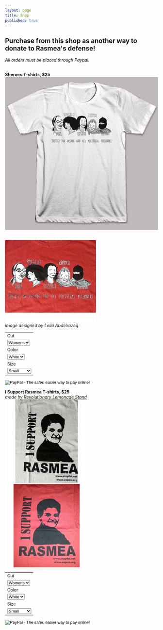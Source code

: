 ```yaml
---
layout: page
title: Shop
published: true
---
```


## Purchase from this shop as another way to donate to Rasmea's defense! 
_All orders must be placed through Paypal._

<br>**Sheroes T-shirts, $25**
<img src="/assets/img/Sheroes_White.jpg" alt="Sheroes" style="width: 550px;"/>
<img src="/assets/img/Sheroes_Red.jpg" alt="Sheroes" style="width: 300px;"/>
_<br> image designed by Leila Abdelrazeq_

<form target="paypal" action="https://www.paypal.com/cgi-bin/webscr" method="post">
<input type="hidden" name="cmd" value="_s-xclick">
<input type="hidden" name="hosted_button_id" value="7M4MVYPVL35KQ">
<table>
<tr><td style="border:none;"><input type="hidden" name="on0" value="Cut">Cut</td></tr><tr><td><select name="os0">
	<option value="Womens">Womens </option>
	<option value="Mens">Mens </option> </select></td></tr>
<tr><td style="border:none;"><input type="hidden" name="on1" value="Color">Color</td></tr><tr><td><select name="os1">
	<option value="White">White </option>
	<option value="Red">Red </option></select></td></tr>
<tr><td style="border:none;"><input type="hidden" name="on2" value="Size">Size</td></tr><tr><td><select name="os2">
	<option value="Small">Small </option>
	<option value="Medium">Medium </option>
	<option value="Large">Large </option>
	<option value="X-Large">X-Large </option>
	<option value="XX-Large">XX-Large </option></select></td></tr>
</table>
<input type="image" src="https://www.paypalobjects.com/en_US/i/btn/btn_cart_SM.gif" border="0" name="submit" alt="PayPal - The safer, easier way to pay online!">
<img alt="" border="0" src="https://www.paypalobjects.com/en_US/i/scr/pixel.gif" width="1" height="1">
</form>



**I Support Rasmea T-shirts, $25**
_<br> made by [Revolutionary Lemonade Stand](http://www.revolutionarylemonadestand.com/)_
<img src="/assets/img/I_Support_Rasmea_white.jpg" alt="I Support Rasmea" style="width: 275px;"/> <img src="/assets/img/I_Support_Rasmea_red.jpg" alt="I Support Rasmea" style="width: 275px;"/>

<form target="paypal" action="https://www.paypal.com/cgi-bin/webscr" method="post">
<input type="hidden" name="cmd" value="_s-xclick">
<input type="hidden" name="hosted_button_id" value="6L6M7ZT38QHQE">
<table>
<tr><td style="border:none;"><input type="hidden" name="on0" value="Cut">Cut</td></tr><tr><td><select name="os0">
	<option value="Womens">Womens </option>
	<option value="Mens">Mens </option>
</select></td></tr>
<tr><td style="border:none;"><input type="hidden" name="on1" value="Color">Color</td></tr><tr><td><select name="os1">
	<option value="White">White </option>
	<option value="Red">Red </option>
</select></td></tr>
<tr><td style="border:none;"><input type="hidden" name="on2" value="Size">Size</td></tr><tr><td style="border:none;"><select name="os2">
	<option value="Small">Small </option>
	<option value="Medium">Medium </option>
	<option value="Large">Large </option>
	<option value="X-Large">X-Large </option>
	<option value="XX-Large">XX-Large </option>
</select></td></tr>
</table>
<input type="image" src="https://www.paypalobjects.com/en_US/i/btn/btn_cart_SM.gif" border="0" name="submit" alt="PayPal - The safer, easier way to pay online!">
<img alt="" border="0" src="https://www.paypalobjects.com/en_US/i/scr/pixel.gif" width="1" height="1">
</form>